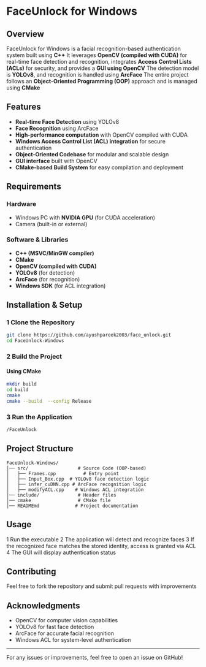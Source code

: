 # FaceUnlock for Windows

## Overview
FaceUnlock for Windows is a facial recognition-based authentication system built using **C++** It leverages **OpenCV (compiled with CUDA)** for real-time face detection and recognition, integrates **Access Control Lists (ACLs)** for security, and provides a **GUI using OpenCV** The detection model is **YOLOv8**, and recognition is handled using **ArcFace** The entire project follows an **Object-Oriented Programming (OOP)** approach and is managed using **CMake**

## Features
- **Real-time Face Detection** using YOLOv8
- **Face Recognition** using ArcFace
- **High-performance computation** with OpenCV compiled with CUDA
- **Windows Access Control List (ACL) integration** for secure authentication
- **Object-Oriented Codebase** for modular and scalable design
- **GUI interface** built with OpenCV
- **CMake-based Build System** for easy compilation and deployment

## Requirements
### Hardware
- Windows PC with **NVIDIA GPU** (for CUDA acceleration)
- Camera (built-in or external)

### Software & Libraries
- **C++ (MSVC/MinGW compiler)**
- **CMake**
- **OpenCV (compiled with CUDA)**
- **YOLOv8** (for detection)
- **ArcFace** (for recognition)
- **Windows SDK** (for ACL integration)

## Installation & Setup
### 1 Clone the Repository
```sh
git clone https://github.com/ayushpareek2003/face_unlock.git
cd FaceUnlock-Windows
```

### 2 Build the Project

#### Using CMake

```sh
mkdir build
cd build
cmake 
cmake --build  --config Release
```

### 3 Run the Application

```sh
/FaceUnlock
```

## Project Structure

```
FaceUnlock-Windows/
│── src/                  # Source Code (OOP-based)
│   ├── Frames.cpp          # Entry point
│   ├── Input_Box.cpp  # YOLOv8 face detection logic
│   ├── infer_cuDNN.cpp # ArcFace recognition logic
│   ├── modifyACL.cpp    # Windows ACL integration
│── include/              # Header files
│── cmake                 # CMake file
│── READMEmd             # Project documentation
```

## Usage

1 Run the executable
2 The application will detect and recognize faces
3 If the recognized face matches the stored identity, access is granted via ACL
4 The GUI will display authentication status

## Contributing

Feel free to fork the repository and submit pull requests with improvements


## Acknowledgments

- OpenCV for computer vision capabilities
- YOLOv8 for fast face detection
- ArcFace for accurate facial recognition
- Windows ACL for system-level authentication

---

For any issues or improvements, feel free to open an issue on GitHub!
